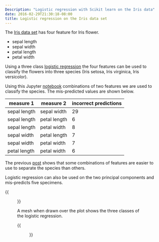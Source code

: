 ```yaml
---
Description: "Logistic regression with Scikit learn on the Iris data"
date: 2016-02-29T21:30:18-08:00
title: Logistic regression on the Iris data set
---
```

The [Iris data set][10] has four feature for Iris flower.

[10]: https://en.wikipedia.org/wiki/Iris_flower_data_set

* sepal length
* sepal width
* petal length
* petal width

Using a three class [logistic regression][20] the four features can be used to
classify the flowers into three species (Iris setosa, Iris virginica,
Iris versicolor).

[20]: http://scikit-learn.org/stable/auto_examples/linear_model/plot_iris_logistic.html

Using this Jupyter [notebook][30] combinations of two features we are used to
classify the species. The mis-predicted values are shown below.

[30]: https://github.com/gavinln/stats_py_vm/blob/master/notebooks/scikit-learn/02_Iris_dataset_logistic_regression.ipynb

measure 1|measure 2|incorrect predictions
---------|---------|---------------------
sepal length|sepal width|29
sepal length|petal length|6
sepal length|petal width|8
sepal width|petal length|7
sepal width|petal width|7
petal length|petal width|6

The previous [post](/post/scikit-pca-iris/) shows that some combinations of
features are easier to use to separate the species than others.

Logistic regression can also be used on the two principal components and
mis-predicts five specimens.

{{<figure src="/img/irises/seaborn-iris-two-principal-components-mis-predicted.png" title="Seaborn iris plot with mis-predicted items" width="800">}}

A mesh when drawn over the plot shows the three classes of the logistic
regression.

{{<figure src="/img/irises/seaborn-iris-principal-components-logistic-reg-mesh.png" title="Seaborn iris plot - logistic regression" width="800">}}





